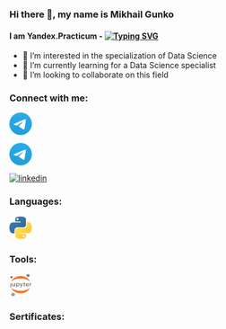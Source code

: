 
<!--
**GMi-s/GMi-s** is a ✨ _special_ ✨ repository because its `README.md` (this file) appears on your GitHub profile.
--->

### Hi there 👋, my name is Mikhail Gunko
#### I am Yandex.Practicum - <a href="https://git.io/typing-svg"><img src="https://readme-typing-svg.herokuapp.com?font=DynaPuff&size=15&height=11&pause=1000&color=3C3EF7&vCenter=true&width=435&lines=Data+Science+Student" alt="Typing SVG" /></a>


- 👀 I’m interested in the specialization of Data Science
- 🌱 I’m currently learning for a Data Science specialist
- 💞️ I’m looking to collaborate on this field



### Connect with me:
<p align="left">
<a href="https://t.me/MGunko" target="blank"><img align="center" src="https://raw.githubusercontent.com/GMi-s/GMi-s/373a7a5a92353ca50983bd616ba9ee73332294ff/icons/Telegram.svg" alt="GMi-s" height="40" width="40" /></a>
 
<a href="https://www.linkedin.com/in/mikhail-gunko/" target="blank"><img align="center" src="https://raw.githubusercontent.com/GMi-s/GMi-s/373a7a5a92353ca50983bd616ba9ee73332294ff/icons/Telegram.svg" alt="daniilshat" height="40" width="40" /></a>
 
[<img src='https://cdn.jsdelivr.net/npm/simple-icons@3.0.1/icons/linkedin.svg' alt='linkedin' height='40'>](https://www.linkedin.com/in/mikhail-gunko/)    


### Languages:
 
<a href="https://www.python.org" target="_blank" rel="noreferrer"> <img src="https://raw.githubusercontent.com/GMi-s/GMi-s/373a7a5a92353ca50983bd616ba9ee73332294ff/icons/python.svg" alt="python" width="40" height="40"/> </a> 


### Tools:

<a href="https://jupyter.org/" target="_blank" rel="noreferrer"> <img src="https://raw.githubusercontent.com/GMi-s/GMi-s/373a7a5a92353ca50983bd616ba9ee73332294ff/icons/Jupyter.svg" alt="git" width="40" height="40"/> </a> 

### Sertificates:
</p>
